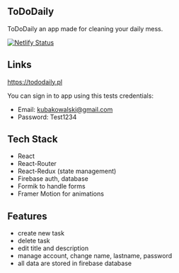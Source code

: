 ## ToDoDaily

ToDoDaily an app made for cleaning your daily mess.

[![Netlify Status](https://api.netlify.com/api/v1/badges/4c53752c-ac5d-4c3e-afe5-e6c3c0f1403d/deploy-status)](https://app.netlify.com/sites/tododailyapp/deploys)

## Links

https://tododaily.pl

You can sign in to app using this tests credentials:

-   Email: kubakowalski@gmail.com
-   Password: Test1234

## Tech Stack

-   React
-   React-Router
-   React-Redux (state management)
-   Firebase auth, database
-   Formik to handle forms
-   Framer Motion for animations

## Features

-   create new task
-   delete task
-   edit title and description
-   manage account, change name, lastname, password
-   all data are stored in firebase database
